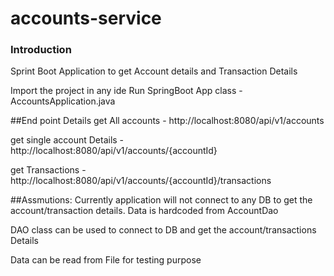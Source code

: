 # accounts-service

### Introduction
Sprint Boot Application to get Account details and Transaction Details

Import the project in any ide
Run SpringBoot App class - AccountsApplication.java


##End point Details
get All accounts - http://localhost:8080/api/v1/accounts

get single account Details - http://localhost:8080/api/v1/accounts/{accountId}

get Transactions - http://localhost:8080/api/v1/accounts/{accountId}/transactions

##Assmutions: 
Currently application will not connect to any DB to get the account/transaction details. Data is hardcoded from AccountDao

DAO class can be used to connect to DB and get the account/transactions Details

Data can be read from File for testing purpose
